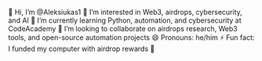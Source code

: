 👋 Hi, I’m @Aleksiukas1
👀 I’m interested in Web3, airdrops, cybersecurity, and AI
🌱 I’m currently learning Python, automation, and cybersecurity at CodeAcademy
💞️ I’m looking to collaborate on airdrops research, Web3 tools, and open-source automation projects
😄 Pronouns: he/him
⚡ Fun fact: I funded my computer with airdrop rewards 💸

<!---
Aleksiukas1/Aleksiukas1 is a ✨ special ✨ repository because its `README.md` (this file) appears on your GitHub profile.
You can click the Preview link to take a look at your changes.
--->
